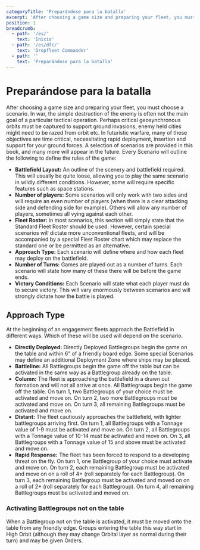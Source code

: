 ```yaml
---
categoryTitle: 'Preparándose para la batalla'
excerpt: 'After choosing a game size and preparing your fleet, you must choose a scenario.'
position: 1
breadcrumb:
  - path: '/es/'
    text: 'Inicio'
  - path: '/es/dfc/'
    text: 'Dropfleet Commander'
  - path: ''
    text: 'Preparándose para la batalla'
---
```


# Preparándose para la batalla

After choosing a game size and preparing your fleet, you must choose a scenario. In war, the simple destruction of the enemy is often not the main goal of a particular tactical operation. Perhaps critical geosynchronous orbits must be captured to support ground invasions, enemy held cities might need to be razed from orbit etc. In futuristic warfare, many of these objectives are time critical, necessitating rapid deployment, insertion and support for your ground forces. A selection of scenarios are provided in this book, and many more will appear in the future. Every Scenario will outline the following to define the rules of the game:

* **Battlefield Layout:** An outline of the scenery and battlefield required. This will usually be quite loose, allowing you to play the same scenario in wildly different conditions. However, some will require specific features such as space stations.
* **Number of players:** Some scenarios will only work with two sides and will require an even number of players (when there is a clear attacking side and defending side for example). Others will allow any number of players, sometimes all vying against each other.
* **Fleet Roster:** In most scenarios, this section will simply state that the Standard Fleet Roster should be used. However, certain special scenarios will dictate more unconventional fleets, and will be accompanied by a special Fleet Roster chart which may replace the standard one or be permitted as an alternative.
* **Approach Type:** Each scenario will define where and how each fleet may deploy on the battlefield.
* **Number of Turns:** Games are played out as a number of turns. Each scenario will state how many of these there will be before the game ends.
* **Victory Conditions:** Each Scenario will state what each player must do to secure victory. This will vary enormously between scenarios and will strongly dictate how the battle is played.

## Approach Type

At the beginning of an engagement fleets approach the Battlefield in different ways. Which of these will be used will depend on the scenario.

* **Directly Deployed:** Directly Deployed Battlegroups begin the game on the table and within 6" of a friendly board edge. Some special Scenarios may define an additional Deployment Zone where ships may be placed.
* **Battleline:** All Battlegroups begin the game off the table but can be activated in the same way as a Battlegroup already on the table.
* **Column:** The fleet is approaching the battlefield in a drawn out formation and will not all arrive at once. All Battlegroups begin the game off the table. On turn 1, two Battlegroups of your choice must be activated and move on. On turn 2, two more Battlegroups must be activated and move on. On turn 3, all remaining Battlegroups must be activated and move on.
* **Distant:** The fleet cautiously approaches the battlefield, with lighter battlegroups arriving first. On turn 1, all Battlegroups with a Tonnage value of 1-9 must be activated and move on. On turn 2, all Battlegroups with a Tonnage value of 10-14 must be activated and move on. On 3, all Battlegroups with a Tonnage value of 15 and above must be activated and move on.
* **Rapid Response:** The fleet has been forced to respond to a developing threat on the fly. On turn 1, one Battlegroup of your choice must activate and move on. On turn 2, each remaining Battlegroup must be activated and move on on a roll of 4+ (roll separately for each Battlegroup). On turn 3, each remaining Battlegroup must be activated and moved on on a roll of 2+ (roll separately for each Battlegroup). On turn 4, all remaining Battlegroups must be activated and moved on.

### Activating Battlegroups not on the table

When a Battlegroup not on the table is activated, it must be moved onto the table from any friendly edge.  Groups entering the table this way start in High Orbit (although they may change Orbital layer as normal during their turn) and may be given Orders.
